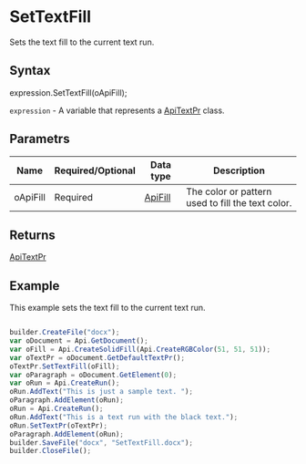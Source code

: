 # SetTextFill

Sets the text fill to the current text run.

## Syntax

expression.SetTextFill(oApiFill);

`expression` - A variable that represents a [ApiTextPr](../ApiTextPr.md) class.

## Parametrs

| **Name** | **Required/Optional** | **Data type** | **Description** |
| ------------- | ------------- | ------------- | ------------- |
| oApiFill | Required | [ApiFill](../../ApiFill/ApiFill.md) | The color or pattern used to fill the text color. |

## Returns

[ApiTextPr](../../ApiTextPr/ApiTextPr.md)

## Example

This example sets the text fill to the current text run.

```javascript

builder.CreateFile("docx");
var oDocument = Api.GetDocument();
var oFill = Api.CreateSolidFill(Api.CreateRGBColor(51, 51, 51));
var oTextPr = oDocument.GetDefaultTextPr();
oTextPr.SetTextFill(oFill);
var oParagraph = oDocument.GetElement(0);
var oRun = Api.CreateRun();
oRun.AddText("This is just a sample text. ");
oParagraph.AddElement(oRun);
oRun = Api.CreateRun();
oRun.AddText("This is a text run with the black text.");
oRun.SetTextPr(oTextPr);
oParagraph.AddElement(oRun);
builder.SaveFile("docx", "SetTextFill.docx");
builder.CloseFile();
```